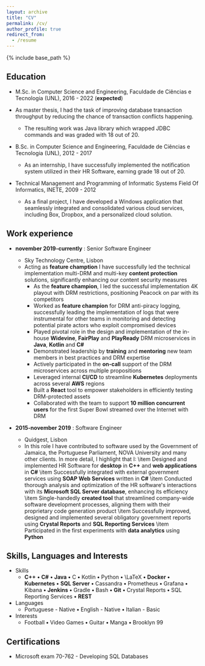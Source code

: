 ```yaml
---
layout: archive
title: "CV"
permalink: /cv/
author_profile: true
redirect_from:
  - /resume
---
```


{% include base_path %}

## Education

* M.Sc. in Computer Science and Engineering, Faculdade de Ciências e Tecnologia (UNL), 2016 - 2022 (**expected**)
* As master thesis, I had the task of improving database transaction throughput by reducing the chance of transaction conflicts happening.
  * The resulting work was Java library which wrapped JDBC commands and was graded with 18 out of 20.

* B.Sc. in Computer Science and Engineering, Faculdade de Ciências e Tecnologia (UNL), 2012 - 2017
  * As an internship, I have successfully implemented the notification system utilized in their HR Software, earning grade 18 out of 20.

* Technical Management and Programming of Informatic Systems Field Of Informatics, INETE, 2009 - 2012
  * As a final project, I have developed a Windows application that seamlessly integrated and consolidated various cloud services, including Box, Dropbox, and a personalized cloud solution.

## Work experience

* **november 2019-currently** : Senior Software Engineer
  * Sky Technology Centre, Lisbon
  * Acting as **feature chamption** I have successfully led the technical implementation multi-DRM and multi-key **content protection** solutions, significantly enhancing our content security measures
    * As the **feature champion**, I led the successful implementation 4K playout with DRM restrictions, positioning Peacock on par with its competitors
    * Worked as **feature champion** for DRM anti-piracy logging, successfully leading the implementation of logs that were instrumental for other teams in monitoring and detecting potential pirate actors who exploit compromised devices
    * Played pivotal role in the design and implementation of the in-house **Widevine**, **FairPlay** and **PlayReady** DRM microservices in **Java**, **Kotlin** and **C#**
    * Demonstrated leadership by **training** and **mentoring** new team members in best practices and DRM expertise
    * Actively participated in the **on-call** support of the DRM microservices across multiple propositions
    * Leveraged internal **CI/CD** to streamline **Kubernetes** deployments across several **AWS** regions
    * Built a **React** tool to empower stakeholders in efficiently testing DRM-protected assets
    * Collaborated with the team to support **10 million concurrent users** for the first Super Bowl streamed over the Internet with DRM

* **2015-november 2019** : Software Engineer
  * Quidgest, Lisbon
  * In this role I have contributed to software used by the Government of Jamaica, the Portuguese Parliament, NOVA University and many other clients. In more detail, I highlight that I:
    \item Designed and implemented HR Software for **desktop** in **C++** and **web applications** in **C#**
    \item Successfully integrated with external government services using **SOAP Web Services** written in **C#**
    \item Conducted thorough analysis and optimization of the HR software's interactions with its **Microsoft SQL Server database**, enhancing its efficiency
    \item Single-handedly **created tool** that streamlined company-wide software development processes, aligning them with their proprietary code generation product
    \item Successfully improved, designed and implemented several obligatory government reports using **Crystal Reports** and **SQL Reporting Services**
    \item Participated in the first experiments with **data analytics** using **Python**

## Skills, Languages and Interests

* Skills
  * **C++** **•** **C#** **•** **Java** **•** C **•** Kotlin **•** Python **•** \LaTeX **•** **Docker** **•** **Kubernetes** **•** **SQL Server** **•** Cassandra **•** Prometheus **•** Grafana **•** Kibana **•** **Jenkins** **•** Gradle **•** Bash **•** **Git** **•** Crystal Reports **•** SQL Reporting Services **•** **REST**
* Languages
  * Portuguese - Native **•** English - Native **•** Italian - Basic
* Interests
  * Football **•** Video Games **•** Guitar **•** Manga **•** Brooklyn 99

## Certifications

* Microsoft exam 70-762 - Developing SQL Databases
